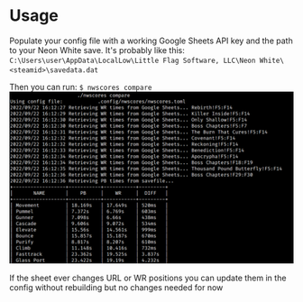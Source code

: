 # Usage

Populate your config file with a working Google Sheets API key and the path to
your Neon White save. It's probably like this:
`C:\Users\user\AppData\LocalLow\Little Flag Software, LLC\Neon
White\<steamid>\savedata.dat`

Then you can run:
`$ nwscores compare`
![nwscores command running](docs/nwscores.png)

If the sheet ever changes URL or WR positions you can update them in the config
without rebuilding but no changes needed for now
